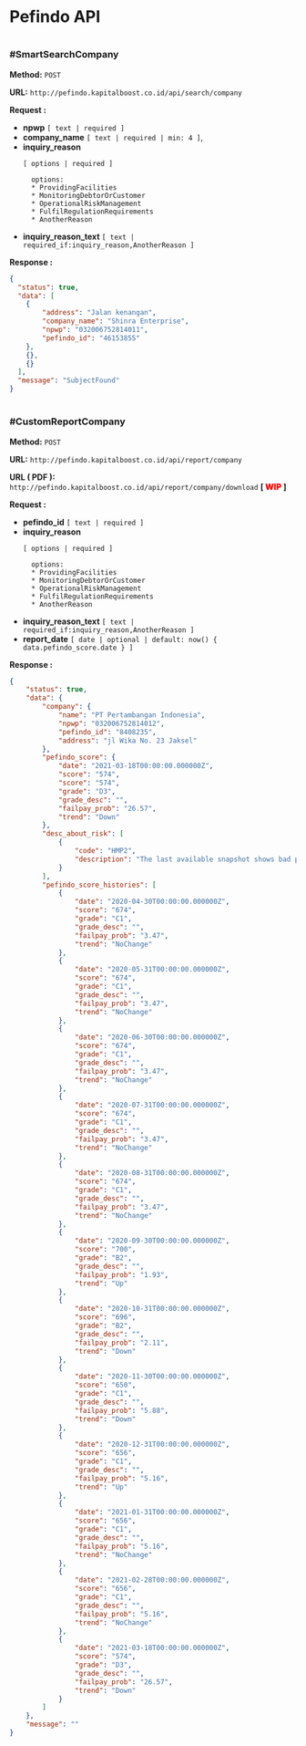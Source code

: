 # Pefindo API

#

### #SmartSearchCompany
**Method:** `POST`

**URL:** `http://pefindo.kapitalboost.co.id/api/search/company`

**Request :**

- **npwp** 
`[ text | required ] `
- **company_name** 
`[ text | required | min: 4 ]`,
- **inquiry_reason** 
  ```
  [ options | required ]

    options:
    * ProvidingFacilities
    * MonitoringDebtorOrCustomer
    * OperationalRiskManagement
    * FulfilRegulationRequirements
    * AnotherReason
  ```
- **inquiry_reason_text** 
`[ text | required_if:inquiry_reason,AnotherReason ]`

**Response :**
```JSON
{
  "status": true,
  "data": [
    {
        "address": "Jalan kenangan",
        "company_name": "Shinra Enterprise",
        "npwp": "032006752814011",
        "pefindo_id": "46153855"
    },
    {},
    {}
  ],
  "message": "SubjectFound"
}
```
#
#
### #CustomReportCompany
**Method:** `POST`

**URL:** `http://pefindo.kapitalboost.co.id/api/report/company`

**URL ( PDF ):** `http://pefindo.kapitalboost.co.id/api/report/company/download` **[ <span style="color:red; font-weight: bolder;">WIP</span> ]**

**Request :**
- **pefindo_id**
`[ text | required ] `
- **inquiry_reason** 
  ```
  [ options | required ]

    options:
    * ProvidingFacilities
    * MonitoringDebtorOrCustomer
    * OperationalRiskManagement
    * FulfilRegulationRequirements
    * AnotherReason
  ```
- **inquiry_reason_text** 
`[ text | required_if:inquiry_reason,AnotherReason ]`
- **report_date** 
`[ date | optional | default: now() { data.pefindo_score.date } ]`

**Response :**
```JSON
{
    "status": true,
    "data": {
        "company": {
            "name": "PT Pertambangan Indonesia",
            "npwp": "032006752814012",
            "pefindo_id": "8408235",
            "address": "jl Wika No. 23 Jaksel"
        },
        "pefindo_score": {
            "date": "2021-03-18T00:00:00.000000Z",
            "score": "574",
            "score": "574",
            "grade": "D3",
            "grade_desc": "",
            "failpay_prob": "26.57",
            "trend": "Down"
        },
        "desc_about_risk": [
            {
                "code": "HMP2",
                "description": "The last available snapshot shows bad payment behaviour"
            }
        ],
        "pefindo_score_histories": [
            {
                "date": "2020-04-30T00:00:00.000000Z",
                "score": "674",
                "grade": "C1",
                "grade_desc": "",
                "failpay_prob": "3.47",
                "trend": "NoChange"
            },
            {
                "date": "2020-05-31T00:00:00.000000Z",
                "score": "674",
                "grade": "C1",
                "grade_desc": "",
                "failpay_prob": "3.47",
                "trend": "NoChange"
            },
            {
                "date": "2020-06-30T00:00:00.000000Z",
                "score": "674",
                "grade": "C1",
                "grade_desc": "",
                "failpay_prob": "3.47",
                "trend": "NoChange"
            },
            {
                "date": "2020-07-31T00:00:00.000000Z",
                "score": "674",
                "grade": "C1",
                "grade_desc": "",
                "failpay_prob": "3.47",
                "trend": "NoChange"
            },
            {
                "date": "2020-08-31T00:00:00.000000Z",
                "score": "674",
                "grade": "C1",
                "grade_desc": "",
                "failpay_prob": "3.47",
                "trend": "NoChange"
            },
            {
                "date": "2020-09-30T00:00:00.000000Z",
                "score": "700",
                "grade": "B2",
                "grade_desc": "",
                "failpay_prob": "1.93",
                "trend": "Up"
            },
            {
                "date": "2020-10-31T00:00:00.000000Z",
                "score": "696",
                "grade": "B2",
                "grade_desc": "",
                "failpay_prob": "2.11",
                "trend": "Down"
            },
            {
                "date": "2020-11-30T00:00:00.000000Z",
                "score": "650",
                "grade": "C1",
                "grade_desc": "",
                "failpay_prob": "5.88",
                "trend": "Down"
            },
            {
                "date": "2020-12-31T00:00:00.000000Z",
                "score": "656",
                "grade": "C1",
                "grade_desc": "",
                "failpay_prob": "5.16",
                "trend": "Up"
            },
            {
                "date": "2021-01-31T00:00:00.000000Z",
                "score": "656",
                "grade": "C1",
                "grade_desc": "",
                "failpay_prob": "5.16",
                "trend": "NoChange"
            },
            {
                "date": "2021-02-28T00:00:00.000000Z",
                "score": "656",
                "grade": "C1",
                "grade_desc": "",
                "failpay_prob": "5.16",
                "trend": "NoChange"
            },
            {
                "date": "2021-03-18T00:00:00.000000Z",
                "score": "574",
                "grade": "D3",
                "grade_desc": "",
                "failpay_prob": "26.57",
                "trend": "Down"
            }
        ]
    },
    "message": ""
}
```

